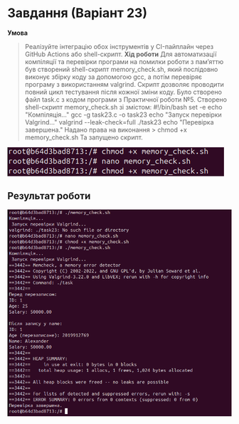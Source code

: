 # Завдання (Варіант 23)
**Умова**
> Реалізуйте інтеграцію обох інструментів у CI-пайплайн через GitHub Actions або shell-скрипт.
**Хід роботи**
Для автоматизації компіляції та перевірки програми на помилки роботи з пам’яттю був створений shell-скрипт memory_check.sh, який послідовно виконує збірку коду за допомогою gcc, а потім перевіряє програму з використанням valgrind. Скрипт дозволяє проводити повний цикл тестування після кожної зміни коду.
Було створено файл task.c з кодом програми з Практичної роботи №5. Створено shell-скрипт memory_check.sh зі змістом:
>#!/bin/bash
>set -e
>echo "Компіляція..."
>gcc -g task23.c -o task23
>echo "Запуск перевірки Valgrind..."
>valgrind --leak-check=full ./task23
>echo "Перевірка завершена."
Надано права на виконання > chmod +x memory_check.sh
Та запущено скрипт.

![Результат програми](./Результат6_1.png)

## **Результат роботи**

![Результат програми](./Результат6_2.png)
